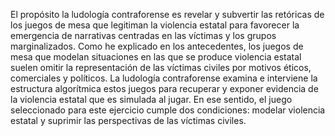 El propósito la ludología contraforense es revelar y subvertir las retóricas de los juegos de mesa que legitiman la violencia estatal para favorecer la emergencia de narrativas centradas en las víctimas y los grupos marginalizados. Como he explicado en los antecedentes, los juegos de mesa que modelan situaciones en las que se produce violencia estatal suelen omitir la representación de las víctimas civiles por motivos éticos, comerciales y políticos. La ludología contraforense examina e interviene la estructura algorítmica estos juegos para recuperar y exponer evidencia de la violencia estatal que es simulada al jugar. En ese sentido, el juego seleccionado para este ejercicio cumple dos condiciones: modelar violencia estatal y suprimir las perspectivas de las víctimas civiles.